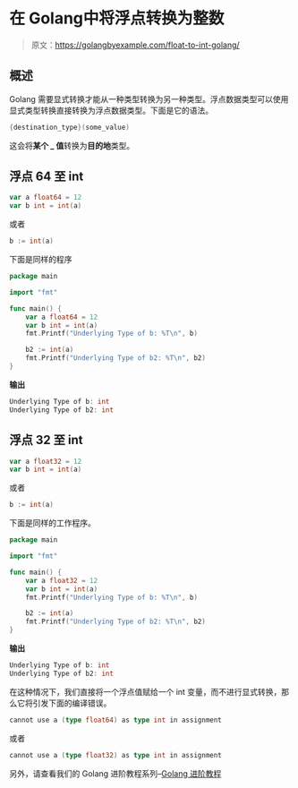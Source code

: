 # 在 Golang中将浮点转换为整数

> 原文：<https://golangbyexample.com/float-to-int-golang/>

## **概述**

Golang 需要显式转换才能从一种类型转换为另一种类型。浮点数据类型可以使用显式类型转换直接转换为浮点数据类型。下面是它的语法。

```go
{destination_type}(some_value) 
```

这会将**某个 _ 值**转换为**目的地**类型。

## **浮点 64 至 int**

```go
var a float64 = 12
var b int = int(a)
```

或者

```go
b := int(a)
```

下面是同样的程序

```go
package main

import "fmt"

func main() {
    var a float64 = 12
    var b int = int(a)
    fmt.Printf("Underlying Type of b: %T\n", b)

    b2 := int(a)
    fmt.Printf("Underlying Type of b2: %T\n", b2)
}
```

**输出**

```go
Underlying Type of b: int
Underlying Type of b2: int
```

## **浮点 32 至 int**

```go
var a float32 = 12
var b int = int(a)
```

或者

```go
b := int(a)
```

下面是同样的工作程序。

```go
package main

import "fmt"

func main() {
    var a float32 = 12
    var b int = int(a)
    fmt.Printf("Underlying Type of b: %T\n", b)

    b2 := int(a)
    fmt.Printf("Underlying Type of b2: %T\n", b2)
}
```

**输出**

```go
Underlying Type of b: int
Underlying Type of b2: int
```

在这种情况下，我们直接将一个浮点值赋给一个 int 变量，而不进行显式转换，那么它将引发下面的编译错误。

```go
cannot use a (type float64) as type int in assignment
```

或者

```go
cannot use a (type float32) as type int in assignment
```

另外，请查看我们的 Golang 进阶教程系列–[Golang 进阶教程](https://golangbyexample.com/golang-comprehensive-tutorial/)
